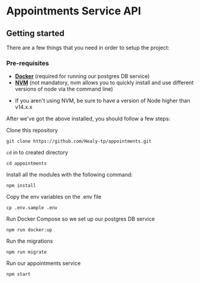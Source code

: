 # Appointments Service API

## Getting started

There are a few things that you need in order to setup the project:

### Pre-requisites

- **[Docker](https://www.docker.com/)** (required for running our postgres DB service)
- **[NVM](https://github.com/nvm-sh/nvm)** (not mandatory, nvm allows you to quickly install and use different versions of node via the command line)

* If you aren't using NVM, be sure to have a version of Node higher than v14.x.x

After we've got the above installed, you should follow a few steps:

Clone this repository

```
git clone https://github.com/Healy-tp/appointments.git
```

`cd` in to created directory

```
cd appointments
```

Install all the modules with the following command:

```
npm install
```

Copy the env variables on the .env file

```
cp .env.sample .env
```

Run Docker Compose so we set up our postgres DB service

```
npm run docker:up
```

Run the migrations

```
npm run migrate
```

Run our appointments service

```
npm start
```
